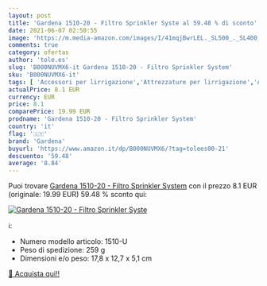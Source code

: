 ```yaml
---
layout: post
title: 'Gardena 1510-20 - Filtro Sprinkler Syste al 59.48 % di sconto'
date: 2021-06-07 02:50:55
image: 'https://m.media-amazon.com/images/I/41mqjBwrLEL._SL500_._SL400_.jpg'
comments: true
category: ofertas
author: 'tole.es'
slug: 'B000NUVMX6-it Gardena 1510-20 - Filtro Sprinkler System'
sku: 'B000NUVMX6-it'
tags: [ 'Accessori per lirrigazione','Attrezzature per lirrigazione','Attrezzature per lirrigazione automatica','Giardinaggio','Giardino e giardinaggio','gardena', ]
actualPrice: 8.1 EUR
currency: EUR
price: 8.1
comparePrice: 19.99 EUR
prodname: 'Gardena 1510-20 - Filtro Sprinkler System'
country: 'it'
flag: '🇮🇹'
brand: 'Gardena'
buyurl: 'https://www.amazon.it/dp/B000NUVMX6/?tag=tolees00-21'
descuento: '59.48'
average: '8.84'
---
```


Puoi trovare [Gardena 1510-20 - Filtro Sprinkler System](https://www.amazon.it/dp/B000NUVMX6/?tag=tolees00-21) con il prezzo 8.1 EUR (originale: 19.99 EUR) 59.48 % sconto qui:

[![Gardena 1510-20 - Filtro Sprinkler Syste](https://m.media-amazon.com/images/I/41mqjBwrLEL._SL500_._SL400_.jpg)](https://www.amazon.it/dp/B000NUVMX6/?tag=tolees00-21)

ℹ️:

- Numero modello articolo: 1510-U
- Peso di spedizione: 259 g
- Dimensioni e/o peso: 17,8 x 12,7 x 5,1 cm

[🛒 Acquista qui!!](https://www.amazon.it/dp/B000NUVMX6/?tag=tolees00-21)
